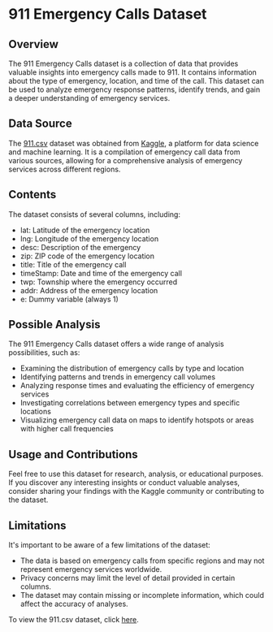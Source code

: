 # 911 Emergency Calls Dataset

## Overview
The 911 Emergency Calls dataset is a collection of data that provides valuable insights into emergency calls made to 911. It contains information about the type of emergency, location, and time of the call. This dataset can be used to analyze emergency response patterns, identify trends, and gain a deeper understanding of emergency services.

## Data Source
The [911.csv](https://github.com/Nelly2i/Data-Analysis-Projects/blob/main/911.csv) dataset was obtained from [Kaggle](https://www.kaggle.com/datasets/mchirico/montcoalert), a platform for data science and machine learning. It is a compilation of emergency call data from various sources, allowing for a comprehensive analysis of emergency services across different regions.

## Contents
The dataset consists of several columns, including:
- lat: Latitude of the emergency location
- lng: Longitude of the emergency location
- desc: Description of the emergency
- zip: ZIP code of the emergency location
- title: Title of the emergency call
- timeStamp: Date and time of the emergency call
- twp: Township where the emergency occurred
- addr: Address of the emergency location
- e: Dummy variable (always 1)

## Possible Analysis
The 911 Emergency Calls dataset offers a wide range of analysis possibilities, such as:
- Examining the distribution of emergency calls by type and location
- Identifying patterns and trends in emergency call volumes
- Analyzing response times and evaluating the efficiency of emergency services
- Investigating correlations between emergency types and specific locations
- Visualizing emergency call data on maps to identify hotspots or areas with higher call frequencies

## Usage and Contributions
Feel free to use this dataset for research, analysis, or educational purposes. If you discover any interesting insights or conduct valuable analyses, consider sharing your findings with the Kaggle community or contributing to the dataset.

## Limitations
It's important to be aware of a few limitations of the dataset:
- The data is based on emergency calls from specific regions and may not represent emergency services worldwide.
- Privacy concerns may limit the level of detail provided in certain columns.
- The dataset may contain missing or incomplete information, which could affect the accuracy of analyses.

To view the 911.csv dataset, click [here](https://github.com/Nelly2i/Data-Analysis-Projects/blob/main/911.csv).
